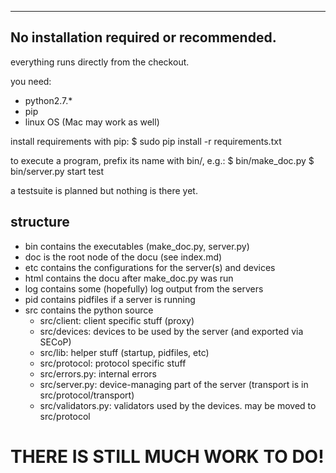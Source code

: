 ------
No installation required or recommended.
-----

everything runs directly from the checkout.

you need:
 - python2.7.*
 - pip
 - linux OS (Mac may work as well)

install requirements with pip:
$ sudo pip install -r requirements.txt

to execute a program, prefix its name with bin/, e.g.:
$ bin/make_doc.py
$ bin/server.py start test

a testsuite is planned but nothing is there yet.

## structure ##
 
 * bin contains the executables (make_doc.py, server.py)
 * doc is the root node of the docu (see index.md)
 * etc contains the configurations for the server(s) and devices
 * html contains the docu after make_doc.py was run
 * log contains some (hopefully) log output from the servers
 * pid contains pidfiles if a server is running
 * src contains the python source
   * src/client: client specific stuff (proxy)
   * src/devices: devices to be used by the server (and exported via SECoP)
   * src/lib: helper stuff (startup, pidfiles, etc)
   * src/protocol: protocol specific stuff
   * src/errors.py: internal errors
   * src/server.py: device-managing part of the server (transport is in src/protocol/transport)
   * src/validators.py: validators used by the devices. may be moved to src/protocol

# THERE IS STILL MUCH WORK TO DO! #

